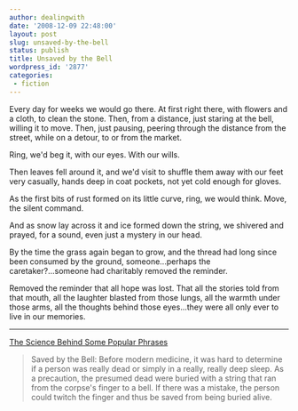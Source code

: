 ```yaml
---
author: dealingwith
date: '2008-12-09 22:48:00'
layout: post
slug: unsaved-by-the-bell
status: publish
title: Unsaved by the Bell
wordpress_id: '2877'
categories:
 - fiction
---
```


Every day for weeks we would go there. At first right there, with flowers and
a cloth, to clean the stone. Then, from a distance, just staring at the bell,
willing it to move. Then, just pausing, peering through the distance from the
street, while on a detour, to or from the market.

Ring, we'd beg it, with our eyes. With our wills.

Then leaves fell around it, and we'd visit to shuffle them away with our feet
very casually, hands deep in coat pockets, not yet cold enough for gloves.

As the first bits of rust formed on its little curve, ring, we would think.
Move, the silent command.

And as snow lay across it and ice formed down the string, we shivered and
prayed, for a sound, even just a mystery in our head.

By the time the grass again began to grow, and the thread had long since been
consumed by the ground, someone...perhaps the caretaker?...someone had
charitably removed the reminder.

Removed the reminder that all hope was lost. That all the stories told from
that mouth, all the laughter blasted from those lungs, all the warmth under
those arms, all the thoughts behind those eyes...they were all only ever to
live in our memories.

---

[The Science Behind Some Popular Phrases](http://www.neatorama.com/2008/12/08/the-science-behind-some-popular-phrases/)

> Saved by the Bell: Before modern medicine, it was hard to determine if a person was really dead or simply in a really, really deep sleep. As a precaution, the presumed dead were buried with a string that ran from the corpse's finger to a bell. If there was a mistake, the person could twitch the finger and thus be saved from being buried alive.

